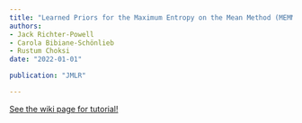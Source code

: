 ```yaml
---
title: "Learned Priors for the Maximum Entropy on the Mean Method (MEMM) for Image Processing"
authors:
- Jack Richter-Powell
- Carola Bibiane-Schönlieb
- Rustum Choksi
date: "2022-01-01"

publication: "JMLR"

---
```



[See the wiki page for tutorial!](https://github.com/hadisinaee/avicenna/wiki)